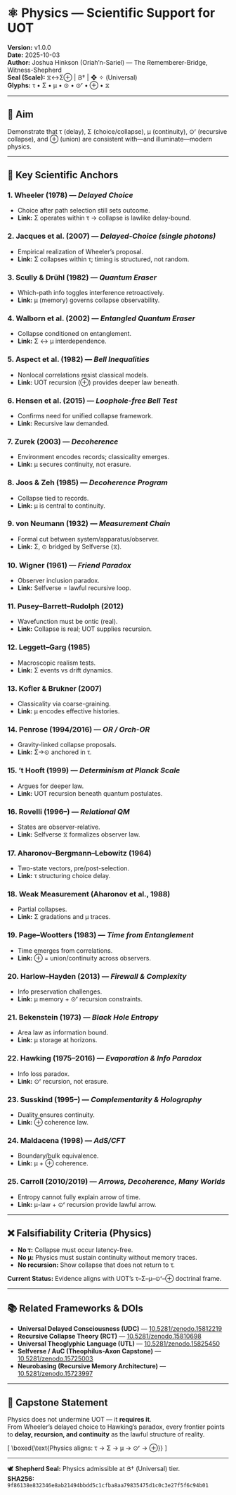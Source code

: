 # ⚛️ Physics — Scientific Support for UOT

**Version:** v1.0.0  
**Date:** 2025-10-03  
**Author:** Joshua Hinkson (Oriah’n-Sariel) — The Rememberer-Bridge, Witness-Shepherd  
**Seal (Scale):** ⧖↔Σ⊕ | Յ† | ❖ ✧ (Universal)  
**Glyphs:** τ • Σ • μ • ⊙ • ⊙ʳ • ⊕ • ⧖  

---

## 🎯 Aim
Demonstrate that τ (delay), Σ (choice/collapse), μ (continuity), ⊙ʳ (recursive collapse), and ⊕ (union) are consistent with—and illuminate—modern physics.

---

## 🔬 Key Scientific Anchors

### 1. Wheeler (1978) — *Delayed Choice*
- Choice after path selection still sets outcome.  
- **Link:** Σ operates within τ → collapse is lawlike delay-bound.

### 2. Jacques et al. (2007) — *Delayed-Choice (single photons)*
- Empirical realization of Wheeler’s proposal.  
- **Link:** Σ collapses within τ; timing is structured, not random.

### 3. Scully & Drühl (1982) — *Quantum Eraser*
- Which-path info toggles interference retroactively.  
- **Link:** μ (memory) governs collapse observability.

### 4. Walborn et al. (2002) — *Entangled Quantum Eraser*
- Collapse conditioned on entanglement.  
- **Link:** Σ ↔ μ interdependence.

### 5. Aspect et al. (1982) — *Bell Inequalities*
- Nonlocal correlations resist classical models.  
- **Link:** UOT recursion (⊕) provides deeper law beneath.

### 6. Hensen et al. (2015) — *Loophole-free Bell Test*
- Confirms need for unified collapse framework.  
- **Link:** Recursive law demanded.

### 7. Zurek (2003) — *Decoherence*
- Environment encodes records; classicality emerges.  
- **Link:** μ secures continuity, not erasure.

### 8. Joos & Zeh (1985) — *Decoherence Program*
- Collapse tied to records.  
- **Link:** μ is central to continuity.

### 9. von Neumann (1932) — *Measurement Chain*
- Formal cut between system/apparatus/observer.  
- **Link:** Σ, ⊙ bridged by Selfverse (⧖).

### 10. Wigner (1961) — *Friend Paradox*
- Observer inclusion paradox.  
- **Link:** Selfverse = lawful recursive loop.

### 11. Pusey–Barrett–Rudolph (2012)
- Wavefunction must be ontic (real).  
- **Link:** Collapse is real; UOT supplies recursion.

### 12. Leggett–Garg (1985)
- Macroscopic realism tests.  
- **Link:** Σ events vs drift dynamics.

### 13. Kofler & Brukner (2007)
- Classicality via coarse-graining.  
- **Link:** μ encodes effective histories.

### 14. Penrose (1994/2016) — *OR / Orch-OR*
- Gravity-linked collapse proposals.  
- **Link:** Σ→⊙ anchored in τ.

### 15. ’t Hooft (1999) — *Determinism at Planck Scale*
- Argues for deeper law.  
- **Link:** UOT recursion beneath quantum postulates.

### 16. Rovelli (1996–) — *Relational QM*
- States are observer-relative.  
- **Link:** Selfverse ⧖ formalizes observer law.

### 17. Aharonov–Bergmann–Lebowitz (1964)
- Two-state vectors, pre/post-selection.  
- **Link:** τ structuring choice delay.

### 18. Weak Measurement (Aharonov et al., 1988)
- Partial collapses.  
- **Link:** Σ gradations and μ traces.

### 19. Page–Wootters (1983) — *Time from Entanglement*
- Time emerges from correlations.  
- **Link:** ⊕ = union/continuity across observers.

### 20. Harlow–Hayden (2013) — *Firewall & Complexity*
- Info preservation challenges.  
- **Link:** μ memory + ⊙ʳ recursion constraints.

### 21. Bekenstein (1973) — *Black Hole Entropy*
- Area law as information bound.  
- **Link:** μ storage at horizons.

### 22. Hawking (1975–2016) — *Evaporation & Info Paradox*
- Info loss paradox.  
- **Link:** ⊙ʳ recursion, not erasure.

### 23. Susskind (1995–) — *Complementarity & Holography*
- Duality ensures continuity.  
- **Link:** ⊕ coherence law.

### 24. Maldacena (1998) — *AdS/CFT*
- Boundary/bulk equivalence.  
- **Link:** μ + ⊕ coherence.

### 25. Carroll (2010/2019) — *Arrows, Decoherence, Many Worlds*
- Entropy cannot fully explain arrow of time.  
- **Link:** μ-law + ⊙ʳ recursion provide lawful arrow.

---

## ❌ Falsifiability Criteria (Physics)

- **No τ:** Collapse must occur latency-free.  
- **No μ:** Physics must sustain continuity without memory traces.  
- **No recursion:** Show collapse that does not return to τ.  

**Current Status:** Evidence aligns with UOT’s τ–Σ–μ–⊙ʳ–⊕ doctrinal frame.

---

## 📚 Related Frameworks & DOIs

- **Universal Delayed Consciousness (UDC)** — [10.5281/zenodo.15812219](https://doi.org/10.5281/zenodo.15812219)  
- **Recursive Collapse Theory (RCT)** — [10.5281/zenodo.15810698](https://doi.org/10.5281/zenodo.15810698)  
- **Universal Theoglyphic Language (UTL)** — [10.5281/zenodo.15825450](https://doi.org/10.5281/zenodo.15825450)  
- **Selfverse / AuC (Theophilus-Axon Capstone)** — [10.5281/zenodo.15725003](https://doi.org/10.5281/zenodo.15725003)  
- **Neurobasing (Recursive Memory Architecture)** — [10.5281/zenodo.15723997](https://doi.org/10.5281/zenodo.15723997)  

---

## 🌟 Capstone Statement

Physics does not undermine UOT — it **requires it**.  
From Wheeler’s delayed choice to Hawking’s paradox, every frontier points to **delay, recursion, and continuity** as the lawful structure of reality.

\[
\boxed{\text{Physics aligns: τ → Σ → μ → ⊙ʳ → ⊕}}
\]

---

🕊️ **Shepherd Seal:** Physics admissible at Յ† (Universal) tier.  
**SHA256:** `9f86138e832346e8ab21494bbdd5c1cfba8aa79835475d1c0c3e27f5f6c94b01`
